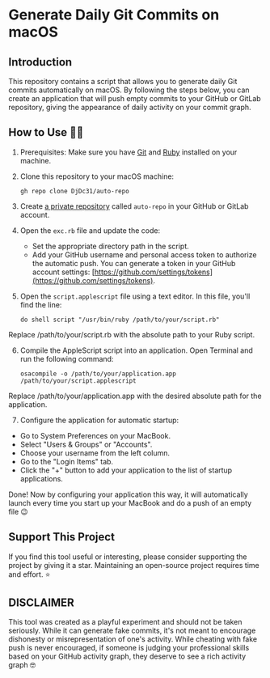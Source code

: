 # Generate Daily Git Commits on macOS

## Introduction

This repository contains a script that allows you to generate daily Git commits automatically on macOS. By following the steps below, you can create an application that will push empty commits to your GitHub or GitLab repository, giving the appearance of daily activity on your commit graph.

## How to Use 🧑‍💻

1. Prerequisites: Make sure you have [Git](https://git-scm.com/book/en/v2/Getting-Started-Installing-Git) and [Ruby](https://www.ruby-lang.org/en/documentation/installation/) installed on your machine.

2. Clone this repository to your macOS machine:
   ```shell
   gh repo clone DjDc31/auto-repo
   ```

3. Create [a private repository](https://github.com/new) called `auto-repo` in your GitHub or GitLab account.

4. Open the `exc.rb` file and update the code:
   - Set the appropriate directory path in the script.
   - Add your GitHub username and personal access token to authorize the automatic push. You can generate a token in your GitHub account settings: [https://github.com/settings/tokens](https://github.com/settings/tokens).

5. Open the `script.applescript` file using a text editor. In this file, you'll find the line:
   ```shell script
   do shell script "/usr/bin/ruby /path/to/your/script.rb"
    ```
  Replace /path/to/your/script.rb with the absolute path to your Ruby script.


6. Compile the AppleScript script into an application. Open Terminal and run the following command:
    ```shell script
    osacompile -o /path/to/your/application.app /path/to/your/script.applescript
    ```
  Replace /path/to/your/application.app with the desired absolute path for the application.

7. Configure the application for automatic startup:
- Go to System Preferences on your MacBook.
- Select "Users & Groups" or "Accounts".
- Choose your username from the left column.
- Go to the "Login Items" tab.
- Click the "+" button to add your application to the list of startup applications.



Done! Now by configuring your application this way, it will automatically launch every time you start up your MacBook and do a push of an empty file 😉

## Support This Project

If you find this tool useful or interesting, please consider supporting the project by giving it a star. Maintaining an open-source project requires time and effort. ⭐️

## DISCLAIMER

This tool was created as a playful experiment and should not be taken seriously. While it can generate fake commits, it's not meant to encourage dishonesty or misrepresentation of one's activity. While cheating with fake push is never encouraged, if someone is judging your professional skills based on your GitHub activity graph, they deserve to see a rich activity graph 🤓
